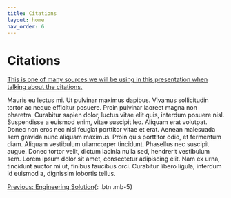 ```yaml
---
title: Citations
layout: home
nav_order: 6
---
```

# Citations

[This is one of many sources we will be using in this presentation when talking about the citations.](https://www.orfonline.org/expert-speak/blackouts-in-south-asia)

Mauris eu lectus mi. Ut pulvinar maximus dapibus. Vivamus sollicitudin tortor ac neque efficitur posuere. Proin pulvinar laoreet magna non pharetra. Curabitur sapien dolor, luctus vitae elit quis, interdum posuere nisl. Suspendisse a euismod enim, vitae suscipit leo. Aliquam erat volutpat. Donec non eros nec nisl feugiat porttitor vitae et erat. Aenean malesuada sem gravida nunc aliquam maximus. Proin quis porttitor odio, et fermentum diam. Aliquam vestibulum ullamcorper tincidunt. Phasellus nec suscipit augue. Donec tortor velit, dictum lacinia nulla sed, hendrerit vestibulum sem. Lorem ipsum dolor sit amet, consectetur adipiscing elit. Nam ex urna, tincidunt auctor mi ut, finibus faucibus orci. Curabitur libero ligula, interdum id euismod a, dignissim lobortis tellus. 

[Previous: Engineering Solution](https://strongsand94191.github.io/project-site/engineeringsolution.html){: .btn .mb-5}
